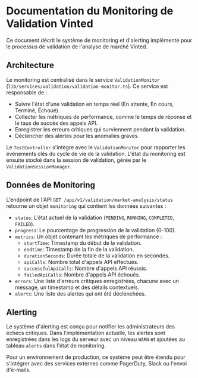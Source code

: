 # Documentation du Monitoring de Validation Vinted

Ce document décrit le système de monitoring et d'alerting implémenté pour le processus de validation de l'analyse de marché Vinted.

## Architecture

Le monitoring est centralisé dans le service `ValidationMonitor` (`lib/services/validation/validation-monitor.ts`). Ce service est responsable de :

- Suivre l'état d'une validation en temps réel (En attente, En cours, Terminé, Échoué).
- Collecter les métriques de performance, comme le temps de réponse et le taux de succès des appels API.
- Enregistrer les erreurs critiques qui surviennent pendant la validation.
- Déclencher des alertes pour les anomalies graves.

Le `TestController` s'intègre avec le `ValidationMonitor` pour rapporter les événements clés du cycle de vie de la validation. L'état du monitoring est ensuite stocké dans la session de validation, gérée par le `ValidationSessionManager`.

## Données de Monitoring

L'endpoint de l'API `GET /api/v1/validation/market-analysis/status` retourne un objet `monitoring` qui contient les données suivantes :

- `status`: L'état actuel de la validation (`PENDING`, `RUNNING`, `COMPLETED`, `FAILED`).
- `progress`: Le pourcentage de progression de la validation (0-100).
- `metrics`: Un objet contenant les métriques de performance :
  - `startTime`: Timestamp du début de la validation.
  - `endTime`: Timestamp de la fin de la validation.
  - `durationSeconds`: Durée totale de la validation en secondes.
  - `apiCalls`: Nombre total d'appels API effectués.
  - `successfulApiCalls`: Nombre d'appels API réussis.
  - `failedApiCalls`: Nombre d'appels API échoués.
- `errors`: Une liste d'erreurs critiques enregistrées, chacune avec un message, un timestamp et des détails contextuels.
- `alerts`: Une liste des alertes qui ont été déclenchées.

## Alerting

Le système d'alerting est conçu pour notifier les administrateurs des échecs critiques. Dans l'implémentation actuelle, les alertes sont enregistrées dans les logs du serveur avec un niveau `WARN` et ajoutées au tableau `alerts` dans l'état de monitoring.

Pour un environnement de production, ce système peut être étendu pour s'intégrer avec des services externes comme PagerDuty, Slack ou l'envoi d'e-mails.
